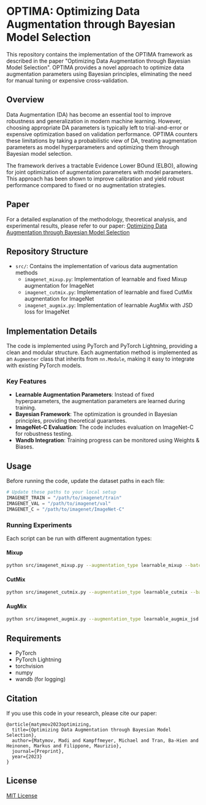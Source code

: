 # OPTIMA: Optimizing Data Augmentation through Bayesian Model Selection

This repository contains the implementation of the OPTIMA framework as described in the paper "Optimizing Data Augmentation through Bayesian Model Selection". OPTIMA provides a novel approach to optimize data augmentation parameters using Bayesian principles, eliminating the need for manual tuning or expensive cross-validation.

## Overview

Data Augmentation (DA) has become an essential tool to improve robustness and generalization in modern machine learning. However, choosing appropriate DA parameters is typically left to trial-and-error or expensive optimization based on validation performance. OPTIMA counters these limitations by taking a probabilistic view of DA, treating augmentation parameters as model hyperparameters and optimizing them through Bayesian model selection.

The framework derives a tractable Evidence Lower BOund (ELBO), allowing for joint optimization of augmentation parameters with model parameters. This approach has been shown to improve calibration and yield robust performance compared to fixed or no augmentation strategies.

## Paper

For a detailed explanation of the methodology, theoretical analysis, and experimental results, please refer to our paper:
[Optimizing Data Augmentation through Bayesian Model Selection](https://arxiv.org/abs/XXXX.XXXXX)

## Repository Structure

- `src/`: Contains the implementation of various data augmentation methods
  - `imagenet_mixup.py`: Implementation of learnable and fixed Mixup augmentation for ImageNet
  - `imagenet_cutmix.py`: Implementation of learnable and fixed CutMix augmentation for ImageNet
  - `imagenet_augmix.py`: Implementation of learnable AugMix with JSD loss for ImageNet

## Implementation Details

The code is implemented using PyTorch and PyTorch Lightning, providing a clean and modular structure. Each augmentation method is implemented as an `Augmenter` class that inherits from `nn.Module`, making it easy to integrate with existing PyTorch models.

### Key Features

- **Learnable Augmentation Parameters**: Instead of fixed hyperparameters, the augmentation parameters are learned during training.
- **Bayesian Framework**: The optimization is grounded in Bayesian principles, providing theoretical guarantees.
- **ImageNet-C Evaluation**: The code includes evaluation on ImageNet-C for robustness testing.
- **Wandb Integration**: Training progress can be monitored using Weights & Biases.

## Usage

Before running the code, update the dataset paths in each file:

```python
# Update these paths to your local setup
IMAGENET_TRAIN = "/path/to/imagenet/train"
IMAGENET_VAL = "/path/to/imagenet/val"
IMAGENET_C = "/path/to/imagenet/ImageNet-C"
```

### Running Experiments

Each script can be run with different augmentation types:

#### Mixup

```bash
python src/imagenet_mixup.py --augmentation_type learnable_mixup --batch_size 128 --learning_rate 0.001
```

#### CutMix

```bash
python src/imagenet_cutmix.py --augmentation_type learnable_cutmix --batch_size 128 --learning_rate 0.001
```

#### AugMix

```bash
python src/imagenet_augmix.py --augmentation_type learnable_augmix_jsd --batch_size 128 --learning_rate 0.001
```

## Requirements

- PyTorch
- PyTorch Lightning
- torchvision
- numpy
- wandb (for logging)

## Citation

If you use this code in your research, please cite our paper:

```
@article{matymov2023optimizing,
  title={Optimizing Data Augmentation through Bayesian Model Selection},
  author={Matymov, Madi and Kampffmeyer, Michael and Tran, Ba-Hien and Heinonen, Markus and Filippone, Maurizio},
  journal={Preprint},
  year={2023}
}
```

## License

[MIT License](LICENSE)
